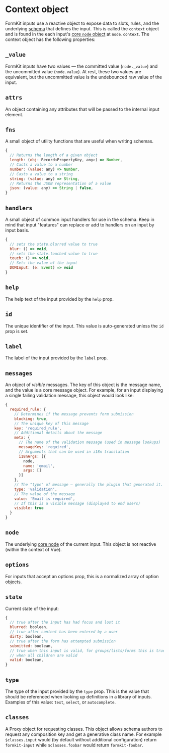 # Context object

FormKit inputs use a reactive object to expose data to slots, rules, and the underlying [schema](/advanced/schema) that defines the input. This is called the `context` object and is found in the each input's [core `node` object](/advanced/core-node) at `node.context`. The context object has the following properties:

<div data-tight>

## `_value`

FormKit inputs have two values — the committed value (`node._value`) and the uncommitted value (`node.value`). At rest, these two values are equivalent, but the uncommitted value is the undebounced raw value of the input.

## `attrs`

An object containing any attributes that will be passed to the internal input element.
## `fns`

A small object of utility functions that are useful when writing schemas.

```js
{
  // Returns the length of a given object
  length: (obj: Record<PropertyKey, any>) => Number,
  // Casts a value to a number
  number: (value: any) => Number,
  // Casts a value to a string
  string: (value: any) => String,
  // Returns the JSON representation of a value
  json: (value: any) => String | false,
}
```

## `handlers`

A small object of common input handlers for use in the schema. Keep in mind that input "features" can replace or add to handlers on an input by input basis.

```js
{
  // sets the state.blurred value to true
  blur: () => void,
  // sets the state.touched value to true
  touch: () => void,
  // Sets the value of the input
  DOMInput: (e: Event) => void
}
```

## `help`

The help text of the input provided by the `help` prop.

## `id`

The unique identifier of the input. This value is auto-generated unless the `id` prop is set.

## `label`

The label of the input provided by the `label` prop.

## `messages`

An object of _visible_ messages. The key of this object is the message name, and the value is a core message object. For example, for an input displaying a single failing validation message, this object would look like:

```js
{
  required_rule: {
    // Determines if the message prevents form submission
    blocking: true,
    // The unique key of this message
    key: 'required_rule',
    // Additional details about the message
    meta: {
      // The name of the validation message (used in message lookups)
      messageKey: 'required',
      // Arguments that can be used in i18n translation
      i18nArgs: [{
        node,
        name: 'email',
        args: []
      }]
    },
    // The "type" of message — generally the plugin that generated it.
    type: 'validation',
    // The value of the message
    value: 'Email is required',
    // If this is a visible message (displayed to end users)
    visible: true
  }
}
```

## `node`

The underlying [core node](/advanced/core) of the current input. This object is not reactive (within the context of Vue).

## `options`

For inputs that accept an options prop, this is a normalized array of option objects.

## `state`

Current state of the input:

```js
{
  // true after the input has had focus and lost it
  blurred: boolean,
  // true after content has been entered by a user
  dirty: boolean,
  // true after the form has attempted submission
  submitted: boolean,
  // true when this input is valid, for groups/lists/forms this is true
  // when all children are valid
  valid: boolean,
}
```
## `type`

The type of the input provided by the `type` prop. This is the value that should be referenced when looking up definitions in a library of inputs. Examples of this value: `text`, `select`, or `autocomplete`.

## `classes`

A Proxy object for requesting classes. This object allows schema authors to request any composition key and get a generative class name. For example `$classes.input` would (by default without additional configuration) return `formkit-input` while `$classes.foobar` would return `formkit-foobar`.

</div>
